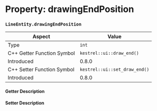 
# Property: drawingEndPosition
### `LineEntity.drawingEndPosition`

| Aspect | Value |
| --- | --- |
| Type | `int` |
| C++ Getter Function Symbol | `kestrel::ui::draw_end()` |
| Introduced | 0.8.0 |
| C++ Setter Function Symbol | `kestrel::ui::set_draw_end()` |
| Introduced | 0.8.0 |

#### Getter Description

#### Setter Description

